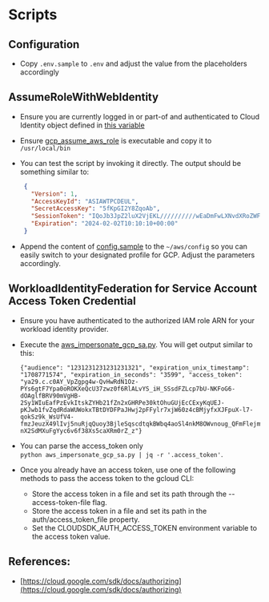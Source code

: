# Scripts

## Configuration

- Copy `.env.sample` to `.env` and adjust the value from the placeholders accordingly

## AssumeRoleWithWebIdentity

- Ensure you are currently logged in or part-of and authenticated to Cloud Identity object defined in [this variable](https://github.com/franzramadhan/franzramadhan-dot-dev-materials/blob/master/02-gcp-to-aws-short-lived-credential/iac/01_gcp_serviceaccount/01-variables.tf#L5)
- Ensure [gcp_assume_aws_role](./gcp_assume_aws_role) is executable and copy it to `/usr/local/bin`
- You can test the script by invoking it directly. The output should be something similar to:

   ```json
    {
      "Version": 1,
      "AccessKeyId": "ASIAWTPCDEUL",
      "SecretAccessKey": "5fKpGI2Y8ZqoAb",
      "SessionToken": "IQoJb3JpZ2luX2VjEKL//////////wEaDmFwLXNvdXRoZWFzdC0xIkgwRgIhAMG6hor6KOyzome/tswp7BtlSt9fvLBgSK5Ib6dJ1IBIAiEA8ZXiD7joZf1YKr501Oo7mFl/wDTSkMYcWHHlpsAGGZ4qzAIIi///////////ARAEGgw0NTQxMzAwODMwOTQiDJtv1p6ekFvSokXybiqgApe15ORWW6U1MKrjfe9pGoTGJnIOcCTF4+bcvL7XakIsnXwToevOJ5VzwMBSMMcIj0fy52O+lKEq2NYZR2z6m3aeIdd98iuuZJTFqAab6q+HgADv0V+dS+rvhl0+E4MVsmTON/wIIqud7dvuc=",
      "Expiration": "2024-02-02T10:10:10+00:00"
    }
   ```

- Append the content of [config.sample](./config.sample) to the `~/aws/config` so you can easily switch to your designated profile for GCP. Adjust the parameters accordingly.

## WorkloadIdentityFederation for Service Account Access Token Credential

- Ensure you have authenticated to the authorized IAM role ARN for your workload identity provider.
- Execute the [aws_impersonate_gcp_sa.py](./aws_impersonate_gcp_sa.py). You will get output similar to this:

  ```text
  {"audience": "1231231231231231321", "expiration_unix_timestamp": "1708771574", "expiration_in_seconds": "3599", "access_token": "ya29.c.c0AY_VpZgpg4w-QvHwRdN1Oz-PYs6gtF7Ypa0oROKXeQcU37zwz0f6RlALvYS_iH_SSsdFZLcp7bU-NKFoG6-dOAglfBRV90mVgHB-2Sy1WIuEafPzEvkItskZYHb21fZn2xGHRPe30ktOhuGUjEcCExyKqUEJ-pKJwb1fvZqdRdaWUWokxTBtDYDFPaJHwj2pFFylr7xjW60z4cBMjyfxXJFpuX-l7-qokSz9k_WsUfV4-fmzJeuzX49lIvj5nuRjqQuoy3BjleSqscdtqkBWbq4aoSl4nkM8OWvnoug_QFmFlejmwoSFupBdX-nX2SdMXuFgYyc6v6f38Xs5caXRm0rZ_z"}
  ```

- You can parse the access_token only <br>
  `python aws_impersonate_gcp_sa.py | jq -r '.access_token'`.
- Once you already have an access token, use one of the following methods to pass the access token to the gcloud CLI:
  - Store the access token in a file and set its path through the --access-token-file flag.
  - Store the access token in a file and set its path in the auth/access_token_file property.
  - Set the CLOUDSDK_AUTH_ACCESS_TOKEN environment variable to the access token value.

## References:
- [https://cloud.google.com/sdk/docs/authorizing](https://cloud.google.com/sdk/docs/authorizing)

